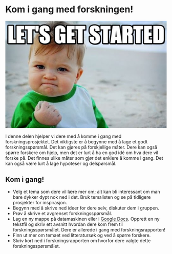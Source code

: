 # Kom i gang med forskningen!

<img class="center" src="../images/kap1.jpg" alt="Kom i gang!" class="right medium">

I denne delen hjelper vi dere med å komme i gang med forskningsprosjektet. Det viktigste er å begynne med å lage et godt forskningsspørsmål. Det kan gjøres på forskjellige måter. Dere kan også spørre forskere om hjelp, men det er lurt å ha en god idé om hva dere vil forske på. Det finnes ulike måter som gjør det enklere å komme i gang. Det kan også være lurt å lage hypoteser og delspørsmål.

## Kom i gang!

  * Velg et tema som dere vil lære mer om; alt kan bli interessant om man bare dykker dypt nok ned i det. Bruk temalisten og se på tidligere prosjekter for inspirasjon.
  * Begynn med å skrive ned ideer for dere selv, diskuter dem i gruppen.
  * Prøv å skrive et avgrenset forskningsspørsmål.
  * Lag en ny mappe på datamaskinen eller i [Google Docs][2]. Opprett en ny tekstfil og skriv ett avsnitt hvordan dere kom frem til forskningsspørsmålet. Dere er allerede i gang med forskningsrapporten!
  * Finn ut mer om temaet ved litteratursøk og ved å spørre forskere.
  * Skriv kort ned i forskningsrapporten om hvorfor dere valgte dette forskningsspørsmålet.

[2]: http://docs.google.com


